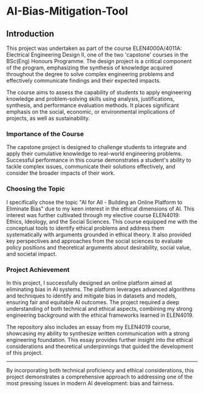 # AI-Bias-Mitigation-Tool

## Introduction

This project was undertaken as part of the course ELEN4000A/4011A: Electrical Engineering Design II, one of the two 'capstone' courses in the BSc(Eng)  Honours Programme. The design project is a critical component of the program, emphasizing the synthesis of knowledge acquired throughout the degree to solve complex engineering problems and effectively communicate findings and their expected impacts.

The course aims to assess the capability of students to apply engineering knowledge and problem-solving skills using analysis, justifications, synthesis, and performance evaluation methods. It places significant emphasis on the social, economic, or environmental implications of projects, as well as sustainability.

### Importance of the Course

The capstone project is designed to challenge students to integrate and apply their cumulative knowledge to real-world engineering problems. Successful performance in this course demonstrates a student's ability to tackle complex issues, communicate their solutions effectively, and consider the broader impacts of their work.

### Choosing the Topic

I specifically chose the topic "AI for All - Building an Online Platform to Eliminate Bias" due to my keen interest in the ethical dimensions of AI. This interest was further cultivated through my elective course ELEN4019: Ethics, Ideology, and the Social Sciences. This course equipped me with the conceptual tools to identify ethical problems and address them systematically with arguments grounded in ethical theory. It also provided key perspectives and approaches from the social sciences to evaluate policy positions and theoretical arguments about desirability, social value, and societal impact.

### Project Achievement

In this project, I successfully designed an online platform aimed at eliminating bias in AI systems. The platform leverages advanced algorithms and techniques to identify and mitigate bias in datasets and models, ensuring fair and equitable AI outcomes. The project required a deep understanding of both technical and ethical aspects, combining my strong engineering background with the ethical frameworks learned in ELEN4019.

The repository also includes an essay from my ELEN4019 course, showcasing my ability to synthesize written communication with a strong engineering foundation. This essay provides further insight into the ethical considerations and theoretical underpinnings that guided the development of this project.

---

By incorporating both technical proficiency and ethical considerations, this project demonstrates a comprehensive approach to addressing one of the most pressing issues in modern AI development: bias and fairness.
